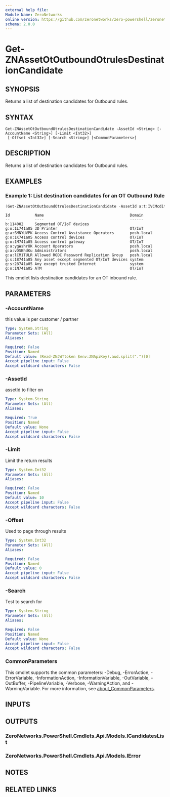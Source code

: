 ```yaml
---
external help file:
Module Name: ZeroNetworks
online version: https://github.com/zeronetworks/zero-powershell/zeronetworks/get-znassetotoutboundotrulesdestinationcandidate
schema: 2.0.0
---
```


# Get-ZNAssetOtOutboundOtrulesDestinationCandidate

## SYNOPSIS
Returns a list of destination candidates for Outbound rules.

## SYNTAX

```
Get-ZNAssetOtOutboundOtrulesDestinationCandidate -AssetId <String> [-AccountName <String>] [-Limit <Int32>]
 [-Offset <Int32>] [-Search <String>] [<CommonParameters>]
```

## DESCRIPTION
Returns a list of destination candidates for Outbound rules.

## EXAMPLES

### Example 1: List destination candidates for an OT Outbound Rule
```powershell
(Get-ZNAssetOtOutboundOtrulesDestinationCandidate -AssetId a:t:IVCMcdit).Items
```

```output
Id           Name                                      Domain
--           ----                                      ------
b:114002     Segmented OT/IoT devices                  
g:o:1L741a05 3D Printer                                OT/IoT
g:a:SMNYUVPK Access Control Assistance Operators       posh.local
g:o:1K741a05 Access control devices                    OT/IoT
g:o:1M741a05 Access control gateway                    OT/IoT
g:a:ygWshrUK Account Operators                         posh.local
g:a:vDSBhdKu Administrators                            posh.local
g:a:lCM1TULR Allowed RODC Password Replication Group   posh.local
g:s:18741a05 Any asset except segmented OT/IoT devices system
g:s:28741a05 Any except trusted Internet               system
g:o:1N741a05 ATM                                       OT/IoT
```

This cmdlet lists destination candidates for an OT inbound rule.

## PARAMETERS

### -AccountName
this value is per customer / partner

```yaml
Type: System.String
Parameter Sets: (All)
Aliases:

Required: False
Position: Named
Default value: (Read-ZNJWTtoken $env:ZNApiKey).aud.split(".")[0]
Accept pipeline input: False
Accept wildcard characters: False
```

### -AssetId
assetId to filter on

```yaml
Type: System.String
Parameter Sets: (All)
Aliases:

Required: True
Position: Named
Default value: None
Accept pipeline input: False
Accept wildcard characters: False
```

### -Limit
Limit the return results

```yaml
Type: System.Int32
Parameter Sets: (All)
Aliases:

Required: False
Position: Named
Default value: 10
Accept pipeline input: False
Accept wildcard characters: False
```

### -Offset
Used to page through results

```yaml
Type: System.Int32
Parameter Sets: (All)
Aliases:

Required: False
Position: Named
Default value: 0
Accept pipeline input: False
Accept wildcard characters: False
```

### -Search
Test to search for

```yaml
Type: System.String
Parameter Sets: (All)
Aliases:

Required: False
Position: Named
Default value: None
Accept pipeline input: False
Accept wildcard characters: False
```

### CommonParameters
This cmdlet supports the common parameters: -Debug, -ErrorAction, -ErrorVariable, -InformationAction, -InformationVariable, -OutVariable, -OutBuffer, -PipelineVariable, -Verbose, -WarningAction, and -WarningVariable. For more information, see [about_CommonParameters](http://go.microsoft.com/fwlink/?LinkID=113216).

## INPUTS

## OUTPUTS

### ZeroNetworks.PowerShell.Cmdlets.Api.Models.ICandidatesList

### ZeroNetworks.PowerShell.Cmdlets.Api.Models.IError

## NOTES

## RELATED LINKS

